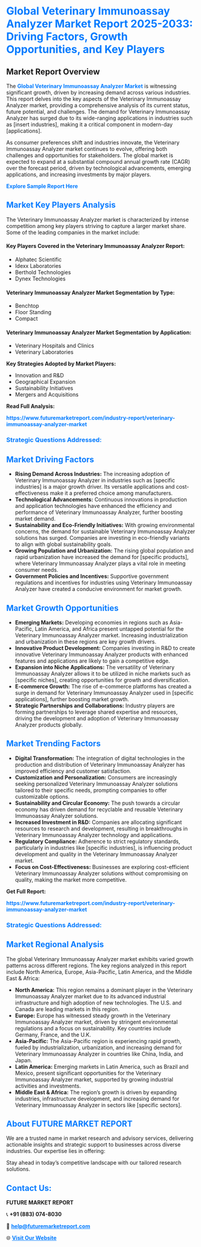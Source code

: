<h1 style="color: #007BFF;">Global Veterinary Immunoassay Analyzer Market Report 2025-2033: Driving Factors, Growth Opportunities, and Key Players</h1>

<section id="overview">
<h2>Market Report Overview</h2>
<p>The <a href="https://www.futuremarketreport.com/industry-report/veterinary-immunoassay-analyzer-market" style="color: #007BFF; text-decoration: none;"><strong>Global Veterinary Immunoassay Analyzer Market</strong></a> is witnessing significant growth, driven by increasing demand across various industries. This report delves into the key aspects of the Veterinary Immunoassay Analyzer market, providing a comprehensive analysis of its current status, future potential, and challenges. The demand for Veterinary Immunoassay Analyzer has surged due to its wide-ranging applications in industries such as [insert industries], making it a critical component in modern-day [applications].</p>
<p>As consumer preferences shift and industries innovate, the Veterinary Immunoassay Analyzer market continues to evolve, offering both challenges and opportunities for stakeholders. The global market is expected to expand at a substantial compound annual growth rate (CAGR) over the forecast period, driven by technological advancements, emerging applications, and increasing investments by major players.</p>
</section>

<section id="overview">
<p><a href="https://www.futuremarketreport.com/request-sample/reportId=78400" style="color: #007BFF; text-decoration: none;"><strong>Explore Sample Report Here</strong></a></p>
</section>

<section id="key-players">
<h2 style="color: #007BFF;">Market Key Players Analysis</h2>
<p>The Veterinary Immunoassay Analyzer market is characterized by intense competition among key players striving to capture a larger market share. Some of the leading companies in the market include:</p>
<h4>Key Players Covered in the Veterinary Immunoassay Analyzer Report:</h4>
<ul><li>Alphatec Scientific</li><li>Idexx Laboratories</li><li>Berthold Technologies</li><li>Dynex Technologies</li></ul>
<h4>Veterinary Immunoassay Analyzer Market Segmentation by Type:</h4>
<ul><li>Benchtop</li><li>Floor Standing</li><li>Compact</li></ul>

<h4>Veterinary Immunoassay Analyzer Market Segmentation by Application:</h4>
<ul><li>Veterinary Hospitals and Clinics</li><li>Veterinary Laboratories</li></ul>
<p><strong>Key Strategies Adopted by Market Players:</strong></p>
<ul>
<li>Innovation and R&D</li>
<li>Geographical Expansion</li>
<li>Sustainability Initiatives</li>
<li>Mergers and Acquisitions</li>
</ul>
</section>

<section>
<p><strong>Read Full Analysis: </strong></p><a href="https://www.futuremarketreport.com/industry-report/veterinary-immunoassay-analyzer-market" style="color: #007BFF; text-decoration: none;"><strong>https://www.futuremarketreport.com/industry-report/veterinary-immunoassay-analyzer-market</strong></a>
<h3 style="color: #007BFF;">Strategic Questions Addressed:</h3>
</section>

<section id="driving-factors">
<h2 style="color: #007BFF;">Market Driving Factors</h2>
<ul>
<li><strong>Rising Demand Across Industries:</strong> The increasing adoption of Veterinary Immunoassay Analyzer in industries such as [specific industries] is a major growth driver. Its versatile applications and cost-effectiveness make it a preferred choice among manufacturers.</li>
<li><strong>Technological Advancements:</strong> Continuous innovations in production and application technologies have enhanced the efficiency and performance of Veterinary Immunoassay Analyzer, further boosting market demand.</li>
<li><strong>Sustainability and Eco-Friendly Initiatives:</strong> With growing environmental concerns, the demand for sustainable Veterinary Immunoassay Analyzer solutions has surged. Companies are investing in eco-friendly variants to align with global sustainability goals.</li>
<li><strong>Growing Population and Urbanization:</strong> The rising global population and rapid urbanization have increased the demand for [specific products], where Veterinary Immunoassay Analyzer plays a vital role in meeting consumer needs.</li>
<li><strong>Government Policies and Incentives:</strong> Supportive government regulations and incentives for industries using Veterinary Immunoassay Analyzer have created a conducive environment for market growth.</li>
</ul>
</section>

<section id="growth-opportunities">
<h2 style="color: #007BFF;">Market Growth Opportunities</h2>
<ul>
<li><strong>Emerging Markets:</strong> Developing economies in regions such as Asia-Pacific, Latin America, and Africa present untapped potential for the Veterinary Immunoassay Analyzer market. Increasing industrialization and urbanization in these regions are key growth drivers.</li>
<li><strong>Innovative Product Development:</strong> Companies investing in R&D to create innovative Veterinary Immunoassay Analyzer products with enhanced features and applications are likely to gain a competitive edge.</li>
<li><strong>Expansion into Niche Applications:</strong> The versatility of Veterinary Immunoassay Analyzer allows it to be utilized in niche markets such as [specific niches], creating opportunities for growth and diversification.</li>
<li><strong>E-commerce Growth:</strong> The rise of e-commerce platforms has created a surge in demand for Veterinary Immunoassay Analyzer used in [specific applications], further boosting market growth.</li>
<li><strong>Strategic Partnerships and Collaborations:</strong> Industry players are forming partnerships to leverage shared expertise and resources, driving the development and adoption of Veterinary Immunoassay Analyzer products globally.</li>
</ul>
</section>

<section id="trending-factors">
<h2 style="color: #007BFF;">Market Trending Factors</h2>
<ul>
<li><strong>Digital Transformation:</strong> The integration of digital technologies in the production and distribution of Veterinary Immunoassay Analyzer has improved efficiency and customer satisfaction.</li>
<li><strong>Customization and Personalization:</strong> Consumers are increasingly seeking personalized Veterinary Immunoassay Analyzer solutions tailored to their specific needs, prompting companies to offer customizable options.</li>
<li><strong>Sustainability and Circular Economy:</strong> The push towards a circular economy has driven demand for recyclable and reusable Veterinary Immunoassay Analyzer solutions.</li>
<li><strong>Increased Investment in R&D:</strong> Companies are allocating significant resources to research and development, resulting in breakthroughs in Veterinary Immunoassay Analyzer technology and applications.</li>
<li><strong>Regulatory Compliance:</strong> Adherence to strict regulatory standards, particularly in industries like [specific industries], is influencing product development and quality in the Veterinary Immunoassay Analyzer market.</li>
<li><strong>Focus on Cost-Effectiveness:</strong> Businesses are exploring cost-efficient Veterinary Immunoassay Analyzer solutions without compromising on quality, making the market more competitive.</li>
</ul>
</section>

<section>
<p><strong>Get Full Report: </strong></p><a href="https://www.futuremarketreport.com/industry-report/veterinary-immunoassay-analyzer-market" style="color: #007BFF; text-decoration: none;"><strong>https://www.futuremarketreport.com/industry-report/veterinary-immunoassay-analyzer-market</strong></a>
<h3 style="color: #007BFF;">Strategic Questions Addressed:</h3>
</section>


<section id="regional-analysis">
<h2 style="color: #007BFF;">Market Regional Analysis</h2>
<p>The global Veterinary Immunoassay Analyzer market exhibits varied growth patterns across different regions. The key regions analyzed in this report include North America, Europe, Asia-Pacific, Latin America, and the Middle East & Africa:</p>
<ul>
<li><strong>North America:</strong> This region remains a dominant player in the Veterinary Immunoassay Analyzer market due to its advanced industrial infrastructure and high adoption of new technologies. The U.S. and Canada are leading markets in this region.</li>
<li><strong>Europe:</strong> Europe has witnessed steady growth in the Veterinary Immunoassay Analyzer market, driven by stringent environmental regulations and a focus on sustainability. Key countries include Germany, France, and the U.K.</li>
<li><strong>Asia-Pacific:</strong> The Asia-Pacific region is experiencing rapid growth, fueled by industrialization, urbanization, and increasing demand for Veterinary Immunoassay Analyzer in countries like China, India, and Japan.</li>
<li><strong>Latin America:</strong> Emerging markets in Latin America, such as Brazil and Mexico, present significant opportunities for the Veterinary Immunoassay Analyzer market, supported by growing industrial activities and investments.</li>
<li><strong>Middle East & Africa:</strong> The region’s growth is driven by expanding industries, infrastructure development, and increasing demand for Veterinary Immunoassay Analyzer in sectors like [specific sectors].</li>
</ul>
</section>

<footer>
<h2 style="color: #007BFF;">About FUTURE MARKET REPORT</h2>
<p>We are a trusted name in market research and advisory services, delivering actionable insights and strategic support to businesses across diverse industries. Our expertise lies in offering:</p>

<p>Stay ahead in today’s competitive landscape with our tailored research solutions.</p>

<h2 style="color: #007BFF;">Contact Us:</h2>
<p><strong>FUTURE MARKET REPORT</strong></p>
<p>📞 <strong>+91 (883) 074-8030</strong></p>
<p>📧 <strong><a href="mailto:help@futuremarketreport.com" style="color: #007BFF;">help@futuremarketreport.com</a></strong></p>
<p>🌐 <strong><a href="https://www.futuremarketreport.com/" style="color: #007BFF;">Visit Our Website</a></strong></p>
</footer>